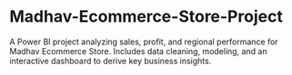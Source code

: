 # Madhav-Ecommerce-Store-Project
A Power BI project analyzing sales, profit, and regional performance for Madhav Ecommerce Store. Includes data cleaning, modeling, and an interactive dashboard to derive key business insights.
